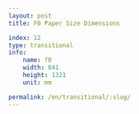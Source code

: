 ```yaml
---
layout: post
title: F0 Paper Size Dimensions

index: 12
type: transitional
info:
    name: f0
    width: 841
    height: 1321
    unit: mm

permalink: /en/transitional/:slug/
---
```



